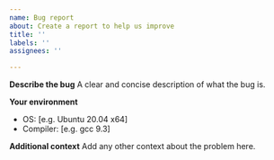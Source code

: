 ```yaml
---
name: Bug report
about: Create a report to help us improve
title: ''
labels: ''
assignees: ''

---
```


**Describe the bug**
A clear and concise description of what the bug is.

**Your environment**
 - OS: [e.g. Ubuntu 20.04 x64]
 - Compiler: [e.g. gcc 9.3]

**Additional context**
Add any other context about the problem here.
